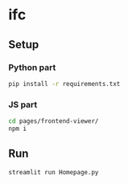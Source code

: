 # ifc

## Setup

### Python part

```bash
pip install -r requirements.txt
```

### JS part

```bash
cd pages/frontend-viewer/
npm i
```


## Run

```bash
streamlit run Homepage.py
```
